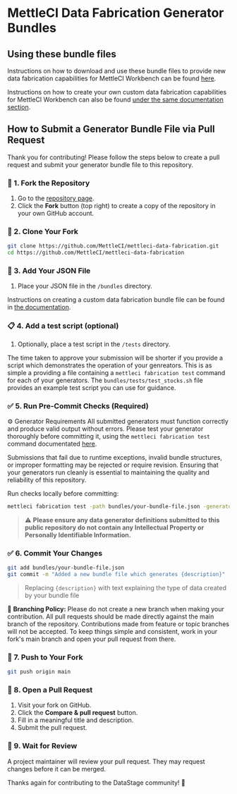 # MettleCI Data Fabrication Generator Bundles

## Using these bundle files

Instructions on how to download and use these bundle files to provide new data fabrication capabilities for MettleCI Workbench can be found [here](https://docs.mettleci.io/datafab).

Instructions on how to create your own custom data fabrication capabilities for MettleCI Workbench can also be found [under the same documentation section](https://docs.mettleci.io/datafab).

## How to Submit a Generator Bundle File via Pull Request

Thank you for contributing! Please follow the steps below to create a pull request and submit your generator bundle file to this repository.

### 📁 1. Fork the Repository

1. Go to the [repository page](https://github.com/MettleCI/mettleci-data-fabrication).
2. Click the **Fork** button (top right) to create a copy of the repository in your own GitHub account.

### 🔀 2. Clone Your Fork

```bash
git clone https://github.com/MettleCI/mettleci-data-fabrication.git
cd https://github.com/MettleCI/mettleci-data-fabrication
```

### 📄 3. Add Your JSON File

1. Place your JSON file in the `/bundles` directory.  

Instructions on creating a custom data fabrication bundle file can be found in [the documentation](https://docs.mettleci.io/datafab).

### 📋 4. Add a test script (optional)

1. Optionally, place a test script in the `/tests` directory.  

The time taken to approve your submission will be shorter if you provide a script which demonstrates the operation of your genreators.  This is as simple a providing a file containing a `mettleci fabrication test` command for each of your generators.  The `bundles/tests/test_stocks.sh` file provides an example test script you can use for guidance. 

### ✅ 5. Run Pre-Commit Checks (Required)

⚙️ Generator Requirements
All submitted generators must function correctly and produce valid output without errors. Please test your generator thoroughly before committing it, using the `mettleci fabrication test` command documentated [here](https://datamigrators.atlassian.net/wiki/spaces/MCIDOC/pages/3285811201/Fabrication+Test+Command).

Submissions that fail due to runtime exceptions, invalid bundle structures, or improper formatting may be rejected or require revision. Ensuring that your generators run cleanly is essential to maintaining the quality and reliability of this repository.

Run checks locally before committing:

```bash
mettleci fabrication test -path bundles/your-bundle-file.json -generator {your-generator-name}
```

> ⚠️ **Please ensure any data generator definitions submitted to this public repository do not contain any Intellectual Property or Personally Identifiable Information.**

### ✅ 6. Commit Your Changes

```bash
git add bundles/your-bundle-file.json
git commit -m "Added a new bundle file which generates {description}"
```

> Replacing `{description}` with text explaining the type of data created by your bundle file

🔀 **Branching Policy:** 
Please do not create a new branch when making your contribution. All pull requests should be made directly against the main branch of the repository. Contributions made from feature or topic branches will not be accepted. To keep things simple and consistent, work in your fork's main branch and open your pull request from there.

### 🔄 7. Push to Your Fork

```bash
git push origin main
```

### 🚀 8. Open a Pull Request

1. Visit your fork on GitHub.
2. Click the **Compare & pull request** button.
3. Fill in a meaningful title and description.
4. Submit the pull request.

### 📝 9. Wait for Review

A project maintainer will review your pull request. They may request changes before it can be merged.

Thanks again for contributing to the DataStage community! 🙏